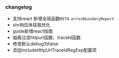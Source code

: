 ### changelog
* 支持react
新增全局函数`MITO.errorBoundaryReport`
* xhr响应体获取优化
* guide新增react指南
* 抽离过滤httpurl函数、traceId函数
* 修改默认debug为false
* 添加includeHttpUrlTraceIdRegExp配置项



